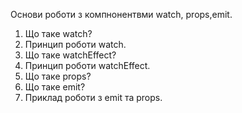 Основи роботи з компнонентвми watch, props,emit.
1. Що таке watch?
2. Принцип роботи watch.
3. Що таке watchEffect?
4. Принцип роботи watchEffect.
5. Що таке props?
6. Що таке emit?
7. Приклад роботи з emit та props.
